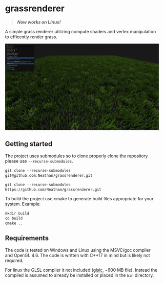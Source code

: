 # grassrenderer

> **_Now works on Linux!_** 

A simple grass renderer utilizing compute shaders and vertex manipulation to efficently render grass.

![splash](docs/splash.jpg)

## Getting started

The project uses submodules so to clone properly clone the repository please use `--recurse-submodules`.
```
git clone --recurse-submodules git@github.com:Neathan/grassrenderer.git
```
```
git clone --recurse-submodules https://github.com/Neathan/grassrenderer.git
```

To build the project use cmake to generate build files appropriate for your system.
Example:
```
mkdir build
cd build
cmake ..
```

## Requirements

The code is tested on Windows and Linux using the MSVC/gcc compiler and OpenGL 4.6. The code is written with C++17 in mind but is likely not required.

For linux the GLSL compiler it not included ([glslc](https://github.com/google/shaderc), ~600 MB file). Instead the compiled is assumed to already be installed or placed in the `bin` directory.
